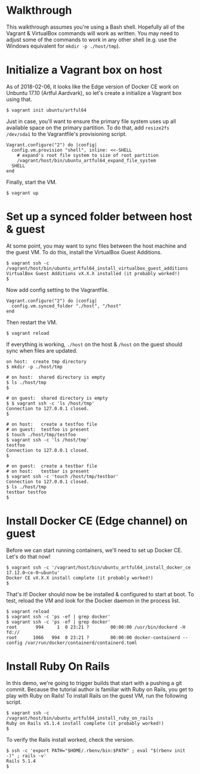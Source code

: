# Walkthrough

This walkthrough assumes you're using a Bash shell.  Hopefully all of the Vagrant & VirtualBox commands will work as written.  You may need to adjust some of the commands to work in any other shell (e.g. use the Windows equivalent for `mkdir -p ./host/tmp`).

# Initialize a Vagrant box on host

As of 2018-02-06, it looks like the Edge version of Docker CE work on Unbuntu 17.10 (Artful Aardvark), so let's create a initialize a Vagrant box using that.

    $ vagrant init ubuntu/artful64

Just in case, you'll want to ensure the primary file system uses up all available space on the primary partition.  To do that, add `resize2fs /dev/sda1` to the Vagrantfile's provisioning script.

    Vagrant.configure("2") do |config|
      config.vm.provision "shell", inline: <<-SHELL
        # expand's root file system to size of root partition
        /vagrant/host/bin/ubuntu_artful64_expand_file_system
      SHELL
    end

Finally, start the VM.

    $ vagrant up

# Set up a synced folder between host & guest

At some point, you may want to sync files between the host machine and the guest VM.  To do this, install the VirtualBox Guest Additions.

    $ vagrant ssh -c /vagrant/host/bin/ubuntu_artful64_install_virtualbox_guest_additions
    VirtualBox Guest Additions vX.X.X installed (it probably worked!)
    $

Now add config setting to the Vagrantfile.

    Vagrant.configure("2") do |config|
      config.vm.synced_folder "./host", "/host"
    end

Then restart the VM.

    $ vagrant reload

If everything is working, `./host` on the host & `/host` on the guest should sync when files are updated.

    on host:  create tmp directory
    $ mkdir -p ./host/tmp

    # on host:  shared directory is empty
    $ ls ./host/tmp
    $

    # on guest:  shared directory is empty
    $ $ vagrant ssh -c 'ls /host/tmp'
    Connection to 127.0.0.1 closed.
    $

    # on host:   create a testfoo file
    # on guest:  testfoo is present
    $ touch ./host/tmp/testfoo
    $ vagrant ssh -c 'ls /host/tmp'
    testfoo
    Connection to 127.0.0.1 closed.
    $

    # on guest:  create a testbar file
    # on host:   testbar is present
    $ vagrant ssh -c 'touch /host/tmp/testbar'
    Connection to 127.0.0.1 closed.
    $ ls ./host/tmp
    testbar	testfoo
    $

# Install Docker CE (Edge channel) on guest

Before we can start running containers, we'll need to set up Docker CE.  Let's do that now!

    $ vagrant ssh -c '/vagrant/host/bin/ubuntu_artful64_install_docker_ce 17.12.0~ce-0~ubuntu'
    Docker CE vX.X.X install complete (it probably worked!)
    $

That's it!  Docker should now be be installed & configured to start at boot.  To test, reload the VM and look for the Docker daemon in the process list.

    $ vagrant reload
    $ vagrant ssh -c 'ps -ef | grep docker'
    $ vagrant ssh -c 'ps -ef | grep docker'
    root       994     1  0 23:21 ?        00:00:00 /usr/bin/dockerd -H fd://
    root      1066   994  0 23:21 ?        00:00:00 docker-containerd --config /var/run/docker/containerd/containerd.toml

# Install Ruby On Rails

In this demo, we're going to trigger builds that start with a pushing a git commit.  Because the tutorial author is familiar with Ruby on Rails, you get to play with Ruby on Rails!  To install Rails on the guest VM, run the following script.

    $ vagrant ssh -c /vagrant/host/bin/ubuntu_artful64_install_ruby_on_rails
    Ruby on Rails v5.1.4 install complete (it probably worked!)
    $

To verify the Rails install worked, check the version.

    $ ssh -c 'export PATH="$HOME/.rbenv/bin:$PATH" ; eval "$(rbenv init -)" ; rails -v'
    Rails 5.1.4
    $
